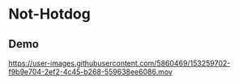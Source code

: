 # Not-Hotdog

## Demo
https://user-images.githubusercontent.com/5860469/153259702-f9b9e704-2ef2-4c45-b268-559638ee6086.mov
